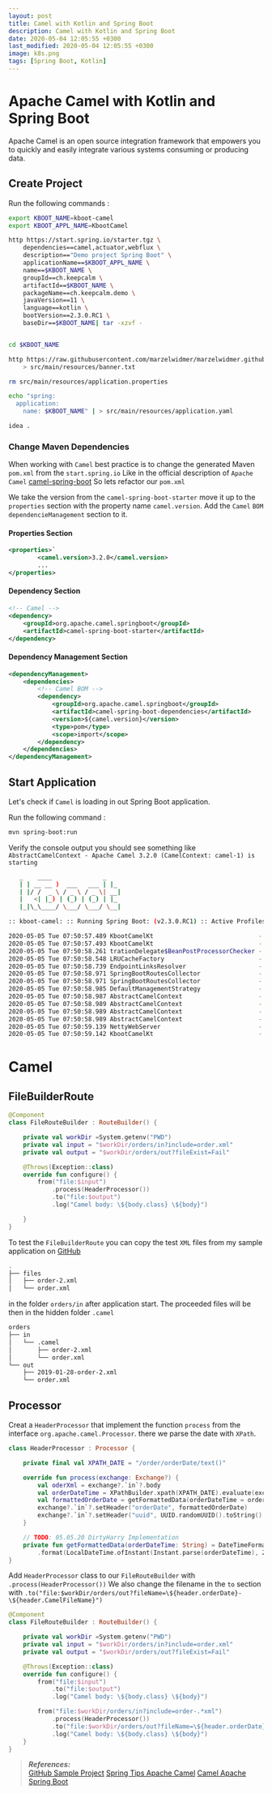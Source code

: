 ```yaml
---
layout: post
title: Camel with Kotlin and Spring Boot
description: Camel with Kotlin and Spring Boot
date: 2020-05-04 12:05:55 +0300
last_modified: 2020-05-04 12:05:55 +0300
image: k8s.png
tags: [Spring Boot, Kotlin]
--- 
```

# Apache Camel with Kotlin and Spring Boot
Apache Camel is an open source integration framework that empowers you to quickly and easily integrate various systems consuming or producing data.

## Create Project
Run the following commands :
```bash
export KBOOT_NAME=kboot-camel
export KBOOT_APPL_NAME=KbootCamel

http https://start.spring.io/starter.tgz \
    dependencies==camel,actuator,webflux \
    description=="Demo project Spring Boot" \
    applicationName==$KBOOT_APPL_NAME \
    name==$KBOOT_NAME \
    groupId==ch.keepcalm \
    artifactId==$KBOOT_NAME \
    packageName==ch.keepcalm.demo \
    javaVersion==11 \
    language==kotlin \
    bootVersion==2.3.0.RC1 \
    baseDir==$KBOOT_NAME| tar -xzvf -


cd $KBOOT_NAME

http https://raw.githubusercontent.com/marzelwidmer/marzelwidmer.github.io/master/img/banner.txt \
    > src/main/resources/banner.txt

rm src/main/resources/application.properties

echo "spring:
  application:
    name: $KBOOT_NAME" | > src/main/resources/application.yaml

idea .
```
### Change Maven Dependencies
When working with `Camel` best practice is to change the generated Maven `pom.xml` from the `start.spring.io`
Like in the official description of `Apache Camel` [camel-spring-boot](https://camel.apache.org/camel-spring-boot/latest/) 
So lets refactor our `pom.xml` 

We take the version from the `camel-spring-boot-starter` move it up to the `properties` section with the property name `camel.version`.
Add the `Camel` `BOM` `dependencieManagement` section to it.

#### Properties Section
```xml
<properties>`
		<camel.version>3.2.0</camel.version>
        ...
</properties>
```

#### Dependency Section
```xml
<!-- Camel -->
<dependency>
    <groupId>org.apache.camel.springboot</groupId>
    <artifactId>camel-spring-boot-starter</artifactId>
</dependency>
``` 
 

#### Dependency Management Section
```xml
<dependencyManagement>
    <dependencies>
        <!-- Camel BOM -->
        <dependency>
            <groupId>org.apache.camel.springboot</groupId>
            <artifactId>camel-spring-boot-dependencies</artifactId>
            <version>${camel.version}</version>
            <type>pom</type>
            <scope>import</scope>
        </dependency>
    </dependencies>
</dependencyManagement>
```

## Start Application 
Let's check if `Camel` is loading in out Spring Boot application.

Run the following command :
```bash
mvn spring-boot:run
```

Verify the console output you should see something like `AbstractCamelContext - Apache Camel 3.2.0 (CamelContext: camel-1) is starting`

```bash
   _    ____              _
   | | __ __ )  ___   ___ | |_
   | |/ /  _ \ / _ \ / _ \| __|
   |   <| |_) | (_) | (_) | |_
   |_|\_\____/ \___/ \___/ \__|

:: kboot-camel: :: Running Spring Boot: (v2.3.0.RC1) :: Active Profiles: default ::

2020-05-05 Tue 07:50:57.489 KbootCamelKt                             - Starting KbootCamelKt on MacBookPro with PID 20731 (/Users/morpheus/dev/kboot-camel/target/classes started by morpheus in /Users/morpheus/dev/kboot-camel)
2020-05-05 Tue 07:50:57.493 KbootCamelKt                             - No active profile set, falling back to default profiles: default
2020-05-05 Tue 07:50:58.261 trationDelegate$BeanPostProcessorChecker - Bean 'org.apache.camel.spring.boot.CamelAutoConfiguration' of type [org.apache.camel.spring.boot.CamelAutoConfiguration] is not eligible for getting processed by all BeanPostProcessors (for example: not eligible for auto-proxying)
2020-05-05 Tue 07:50:58.548 LRUCacheFactory                          - Detected and using LURCacheFactory: camel-caffeine-lrucache
2020-05-05 Tue 07:50:58.739 EndpointLinksResolver                    - Exposing 2 endpoint(s) beneath base path '/actuator'
2020-05-05 Tue 07:50:58.971 SpringBootRoutesCollector                - Loading additional Camel XML routes from: classpath:camel/*.xml
2020-05-05 Tue 07:50:58.971 SpringBootRoutesCollector                - Loading additional Camel XML rests from: classpath:camel-rest/*.xml
2020-05-05 Tue 07:50:58.985 DefaultManagementStrategy                - JMX is enabled
2020-05-05 Tue 07:50:58.987 AbstractCamelContext                     - Apache Camel 3.2.0 (CamelContext: camel-1) is starting
2020-05-05 Tue 07:50:58.989 AbstractCamelContext                     - StreamCaching is not in use. If using streams then its recommended to enable stream caching. See more details at http://camel.apache.org/stream-caching.html
2020-05-05 Tue 07:50:58.989 AbstractCamelContext                     - Total 0 routes, of which 0 are started
2020-05-05 Tue 07:50:58.989 AbstractCamelContext                     - Apache Camel 3.2.0 (CamelContext: camel-1) started in 0.002 seconds
2020-05-05 Tue 07:50:59.139 NettyWebServer                           - Netty started on port(s): 8080
2020-05-05 Tue 07:50:59.142 KbootCamelKt                             - Started KbootCamelKt in 1.965 seconds (JVM running for 2.195)
```


# Camel    
## FileBuilderRoute
```kotlin
@Component
class FileRouteBuilder : RouteBuilder() {

    private val workDir =System.getenv("PWD")
    private val input = "$workDir/orders/in?include=order.xml"
    private val output = "$workDir/orders/out?fileExist=Fail"

    @Throws(Exception::class)
    override fun configure() {
        from("file:$input")
            .process(HeaderProcessor())
            .to("file:$output")
            .log("Camel body: \${body.class} \${body}")

    }
}

```

To test the `FileBuilderRoute` you can copy the test `XML` files from my sample application on [GitHub](https://github.com/marzelwidmer/kboot-camel)
```bash
.
├── files
│   ├── order-2.xml
│   └── order.xml

```

in the folder `orders/in` after application start. The proceeded files will be then in the hidden folder `.camel`
```bash
orders
├── in
│   └── .camel
│       ├── order-2.xml
│       └── order.xml
└── out
    ├── 2019-01-28-order-2.xml
    └── order.xml
```




## Processor
Creat a `HeaderProcessor` that implement the function `process` from the interface `org.apache.camel.Processor`.
there we parse the date with `XPath`. 
```kotlin
class HeaderProcessor : Processor {

    private final val XPATH_DATE = "/order/orderDate/text()"

    override fun process(exchange: Exchange?) {
        val oderXml = exchange?.`in`?.body
        val orderDateTime = XPathBuilder.xpath(XPATH_DATE).evaluate(exchange?.context, oderXml)
        val formattedOrderDate = getFormattedData(orderDateTime = orderDateTime)
        exchange?.`in`?.setHeader("orderDate", formattedOrderDate)
        exchange?.`in`?.setHeader("uuid", UUID.randomUUID().toString().take(4))
    }

    // TODO: 05.05.20 DirtyHarry Implementation
    private fun getFormattedData(orderDateTime: String) = DateTimeFormatter.ofPattern("yyyy-MM-dd")
        .format(LocalDateTime.ofInstant(Instant.parse(orderDateTime), ZoneOffset.UTC))
}
```

Add `HeaderProcessor` class to our `FileRouteBuilder` with `.process(HeaderProcessor())`
We also change the filename in the `to` section with `.to("file:$workDir/orders/out?fileName=\${header.orderDate}-\${header.CamelFileName}")`

```kotlin
@Component
class FileRouteBuilder : RouteBuilder() {

    private val workDir =System.getenv("PWD")
    private val input = "$workDir/orders/in?include=order.xml"
    private val output = "$workDir/orders/out?fileExist=Fail"

    @Throws(Exception::class)
    override fun configure() {
        from("file:$input")
            .to("file:$output")
            .log("Camel body: \${body.class} \${body}")

        from("file:$workDir/orders/in?include=order-.*xml")
            .process(HeaderProcessor())
            .to("file:$workDir/orders/out?fileName=\${header.orderDate}-\${header.uuid}-\${header.CamelFileName}")
            .log("Camel body: \${body.class} \${body}")
    }
}

```




> **_References:_**  
 [GitHub Sample Project](https://github.com/marzelwidmer/kboot-camel)
 [Spring Tips Apache Camel](https://spring.io/blog/2018/05/23/spring-tips-apache-camel)
 [Camel Apache Spring Boot](https://camel.apache.org/camel-spring-boot/latest/)
 

[jekyll-docs]: https://jekyllrb.com/docs/home
[jekyll-gh]:   https://github.com/jekyll/jekyll
[jekyll-talk]: https://talk.jekyllrb.com/

